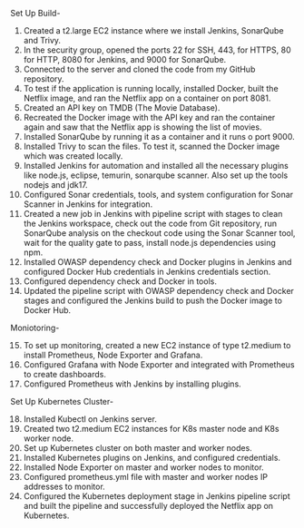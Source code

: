 Set Up Build-

1.	Created a t2.large EC2 instance where we install Jenkins, SonarQube and Trivy.
2.	In the security group, opened the ports 22 for SSH, 443, for HTTPS, 80 for HTTP, 8080 for Jenkins, and 9000 for SonarQube.
3.	Connected to the server and cloned the code from my GitHub repository.
4.	To test if the application is running locally, installed Docker, built the Netflix image, and ran the Netflix app on a container on port 8081.
5.	Created an API key on TMDB (The Movie Database).
6.	Recreated the Docker image with the API key and ran the container again and saw that the Netflix app is showing the list of movies.
7.	Installed SonarQube by running it as a container and it runs o port 9000.
8.	Installed Trivy to scan the files. To test it, scanned the Docker image which was created locally.
9.	Installed Jenkins for automation and installed all the necessary plugins like node.js, eclipse, temurin, sonarqube scanner. Also set up the tools nodejs and jdk17.
10.	Configured Sonar credentials, tools, and system configuration for Sonar Scanner in Jenkins for integration.
11.	Created a new job in Jenkins with pipeline script with stages to clean the Jenkins workspace, check out the code from Git repository, run SonarQube analysis on the checkout code using the Sonar Scanner tool, wait for the quality gate to pass, install node.js dependencies using npm.
12.	Installed OWASP dependency check and Docker plugins in Jenkins and configured Docker Hub credentials in Jenkins credentials section.
13.	Configured dependency check and Docker in tools.
14.	Updated the pipeline script with OWASP dependency check and Docker stages and configured the Jenkins build to push the Docker image to Docker Hub.

Moniotoring-

15.	To set up monitoring, created a new EC2 instance of type t2.medium to install Prometheus, Node Exporter and Grafana.
16.	Configured Grafana with Node Exporter and integrated with Prometheus to create dashboards.
17.	Configured Prometheus with Jenkins by installing plugins.

Set Up Kubernetes Cluster-

18.	Installed Kubectl on Jenkins server.
19.	Created two t2.medium EC2 instances for K8s master node and K8s worker node.
20.	Set up Kubernetes cluster on both master and worker nodes.
21.	Installed Kubernetes plugins on Jenkins, and configured credentials.
22.	Installed Node Exporter on master and worker nodes to monitor.
23.	Configured prometheus.yml file with master and worker nodes IP addresses to monitor.
24.	Configured the Kubernetes deployment stage in Jenkins pipeline script and built the pipeline and successfully deployed the Netflix app on Kubernetes.

